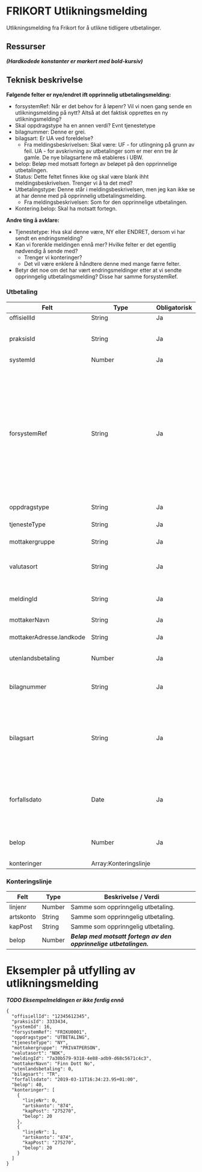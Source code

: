 # FRIKORT Utlikningsmelding
Utlikningsmelding fra Frikort for å utlikne tidligere utbetalinger.

## Ressurser
_**(Hardkodede konstanter er markert med bold-kursiv)**_

## Teknisk beskrivelse
**Følgende felter er nye/endret ift opprinnelig utbetalingsmelding:**
* forsystemRef: Når er det behov for å løpenr? Vil vi noen gang sende en utlikningsmelding på nytt? Altså at det faktisk opprettes en ny utlikningsmelding?
* Skal oppdragstype ha en annen verdi? Evnt tjenestetype
* bilagnummer: Denne er grei.
* bilagsart: Er UA ved foreldelse?
  * Fra meldingsbeskrivelsen: Skal være: UF - for utlingning på grunn av feil. UA - for avskrivning av utbetalinger som er mer enn tre år gamle. De nye bilagsartene må etableres i UBW.
* belop: Beløp med motsatt fortegn av beløpet på den opprinnelige utbetalingen.
* Status: Dette feltet finnes ikke og skal være blank ihht meldingsbeskrivelsen. Trenger vi å ta det med?
* Utbetalingstype: Denne står i meldingsbeskrivelsen, men jeg kan ikke se at har denne med på opprinnelig utbetalingsmelding. 
  * Fra meldingsbeskrivelsen: Som for den opprinnelige utbetalingen.
* Kontering.belop: Skal ha motsatt fortegn.
  
**Andre ting å avklare:**
* Tjenestetype: Hva skal denne være, NY eller ENDRET, dersom vi har sendt en endringsmelding?
* Kan vi forenkle meldingen ennå mer? Hvilke felter er det egentlig nødvendig å sende med?
  * Trenger vi konteringer?
  * Det vil være enklere å håndtere denne med mange færre felter.
* Betyr det noe om det har vært endringsmeldinger etter at vi sendte opprinngelig utbetalingsmelding? Disse har samme forsystemRef. 

### Utbetaling
Felt | Type | Obligatorisk | Beskrivelse / Verdi
-----|------|--------------| -------------------
offisiellId |String | Ja | fødselsnummer
praksisId | String | Ja | borgerId (en unik id for en borger, uavhengig av fødselsnummer)
systemId | Number | Ja | _**16**_
forsystemRef|String| Ja | Må være en annen id enn den opprinnelige utbetalingen da det opprettes en ny utbetaling og forsystemreferansen må være unik. Kan for eksempel være den opprinnelige forsystemreferansen + en bindestrek og et løpenummer. Det samme må tenkes på hvis man skal sende utbetalingen på nytt etter at den er utlignet.
oppdragstype|String| Ja | _**UTBETALING**_
tjenesteType|String| Ja | Kan være en av følgende: _**NY**_, _**ENDRET**_
mottakergruppe|String| Ja | _**PRIVATPERSON**_
valutasort|String| Ja | Kodeverk: ISO-4217. Settes til valutakoden som er knyttet til borgers konto. 
meldingId | String | Ja | CorrelationId for den nye utlikningsmeldingen.
mottakerNavn | String | Ja | navn på borger (fra Frikort-borger)
mottakerAdresse.landkode | String | Ja | _**KAN DENNE UTGÅ?????.**_
utenlandsbetaling | Number | Ja | Indikerer om det er norsk eller utenlands betaling.
bilagnummer | String | Ja | _**Bilagsnummeret til utbetalingen man skal utligne. Nytt felt**_.
bilagsart | String | Ja | _**Skal være: UF - for utlingning på grunn av feil. UA - for avskrivning av utbetalinger som er mer enn tre år gamle. De nye bilagsartene må etableres i UBW.**_
forfallsdato | Date| Ja | Dagens dato. Format er ISO8601: ``yyyy-MM-ddTHH:mm:ss.SSSZ``. _Todo: Avklare omkring neste virkedag._ 
belop | Number | Ja | _**Beløp med motsatt fortegn av beløpet på den opprinnelige utbetalingen.**_
konteringer | Array:Konteringslinje ||

### Konteringslinje
Felt | Type | Beskrivelse / Verdi
-----|----- |--------------------
linjenr | Number | Samme som opprinngelig utbetaling.
artskonto | String | Samme som opprinngelig utbetaling. 
kapPost | String | Samme som opprinngelig utbetaling.
belop | Number | _**Beløp med motsatt fortegn av den opprinnelige utbetalingen.**_
 
 
# Eksempler på utfylling av utlikningsmelding
_**TODO Eksempelmeldingen er ikke ferdig ennå**_

```
{
  "offisiellId": "12345612345",
  "praksisId": 3333434,
  "systemId": 16,
  "forsystemRef": "FRIKU0001",
  "oppdragstype": "UTBETALING",
  "tjenesteType": "NY",
  "mottakergruppe": "PRIVATPERSON",
  "valutasort": "NOK",
  "meldingId": "7a30b579-9318-4e88-adb9-d68c5671c4c3",
  "mottakerNavn": "Finn Dott No",
  "utenlandsbetaling": 0,
  "bilagsart": "TR",
  "forfallsdato": "2019-03-11T16:34:23.95+01:00",
  "belop": 40,
  "konteringer": [
    {
      "linjeNr": 0,
      "artskonto": "874",
      "kapPost": "275270",
      "belop": 20
    },
    {
      "linjeNr": 1,
      "artskonto": "874",
      "kapPost": "275270",
      "belop": 20
    }
  ]
}
```
